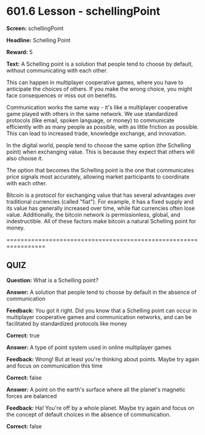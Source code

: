 # 601.6 Lesson - schellingPoint

**Screen:** schellingPoint

**Headline:** Schelling Point

**Reward:** 5

**Text:** A Schelling point is a solution that people tend to choose by default, without communicating with each other.

This can happen in multiplayer cooperative games, where you have to anticipate the choices of others. If you make the wrong choice, you might face consequences or miss out on benefits.

Communication works the same way - it's like a multiplayer cooperative game played with others in the same network. We use standardized protocols (like email, spoken language, or money) to communicate efficiently with as many people as possible, with as little friction as possible. This can lead to increased trade, knowledge exchange, and innovation.

In the digital world, people tend to choose the same option (the Schelling point) when exchanging value. This is because they expect that others will also choose it.

The option that becomes the Schelling point is the one that communicates price signals most accurately, allowing market participants to coordinate with each other.

Bitcoin is a protocol for exchanging value that has several advantages over traditional currencies (called "fiat"). For example, it has a fixed supply and its value has generally increased over time, while fiat currencies often lose value. Additionally, the bitcoin network is permissionless, global, and indestructible. All of these factors make bitcoin a natural Schelling point for money.

\=================================================================

## QUIZ

**Question:** What is a Schelling point?

**Answer:** A solution that people tend to choose by default in the absence of communication

**Feedback:** You got it right. Did you know that a Schelling point can occur in multiplayer cooperative games and communication networks, and can be facilitated by standardized protocols like money

**Correct:** true

**Answer:** A type of point system used in online multiplayer games

**Feedback:** Wrong! But at least you're thinking about points. Maybe try again and focus on communication this time

**Correct:** false

**Answer:** A point on the earth's surface where all the planet's magnetic forces are balanced

**Feedback:** Ha! You're off by a whole planet. Maybe try again and focus on the concept of default choices in the absence of communication.

**Correct:** false

<figure><img src="../.gitbook/assets/601-06.png" alt=""><figcaption></figcaption></figure>
